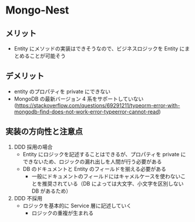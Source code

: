 # Mongo-Nest

## メリット

- Entity にメソッドの実装はできそうなので、ビジネスロジックを Entity にまとめることが可能そう

## デメリット

- entity のプロパティを private にできない
- MongoDB の最新バージョン 4 系をサポートしていない(https://stackoverflow.com/questions/69291211/typeorm-error-with-mongodb-find-does-not-work-error-typeerror-cannot-read)

## 実装の方向性と注意点

1. DDD 採用の場合
   - Entity にロジックを記述することはできるが、プロパティを private にできないため、ロジックの漏れ出しを人間が行う必要がある
   - DB のドキュメントと Entity のフィールドを揃える必要がある
     - 一般にドキュメントのフィールドにはキャメルケースを使わないことを推奨されている（DB によっては大文字、小文字を区別しない DB があるため）
2. DDD 不採用
   - ロジックを基本的に Service 層に記述していく
     - ロジックの重複が生まれる
